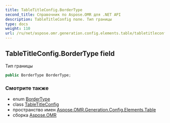 ```yaml
---
title: TableTitleConfig.BorderType
second_title: Справочник по Aspose.OMR для .NET API
description: TableTitleConfig поле. Тип границы
type: docs
weight: 110
url: /ru/net/aspose.omr.generation.config.elements.table/tabletitleconfig/bordertype/
---
```

## TableTitleConfig.BorderType field

Тип границы

```csharp
public BorderType BorderType;
```

### Смотрите также

* enum [BorderType](../../../aspose.omr.generation.config.enums/bordertype/)
* class [TableTitleConfig](../)
* пространство имен [Aspose.OMR.Generation.Config.Elements.Table](../../tabletitleconfig/)
* сборка [Aspose.OMR](../../../)


